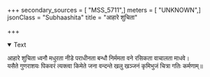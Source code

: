 +++
secondary_sources = [ "MSS_5711",]
meters = [ "UNKNOWN",]
jsonClass = "Subhaashita"
title = "आहारे शुचिता"

+++

<details open><summary>Text</summary>

आहारे शुचिता ध्वनौ मधुरता नीडे पराधीनता बन्धौ निर्ममता वने रसिकता वाचालता माधवे।  
यसैते गुणराशयः पिकवरं त्यक्त्वा किमेते जना वन्दन्ते खलु खञ्जनं कृमिभुजं चित्रा गतिः कर्मणाम्॥
</details>
